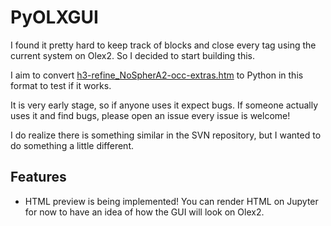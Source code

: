 # PyOLXGUI
I found it pretty hard to keep track of blocks and close every tag using the current system on Olex2. So I decided to 
start building this. 

I aim to convert [h3-refine_NoSpherA2-occ-extras.htm](h3-refine_NoSpherA2-extras.htm) to Python in this format to 
test if it works. 

It is very early stage, so if anyone uses it expect bugs. If someone actually uses it and find bugs, please open an issue
every issue is welcome!

I do realize there is something similar in the SVN repository, but I wanted to do something a little different. 

## Features
- HTML preview is being implemented! You can render HTML on Jupyter for now to have an idea of how the GUI will look on 
Olex2.